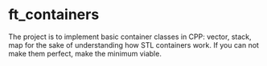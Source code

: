 # ft_containers
The project is to implement basic container classes in CPP: vector, stack, map for the sake of understanding
how STL containers work.
If you can not make them perfect, make the minimum viable.

